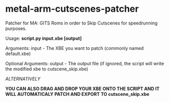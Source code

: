 # metal-arm-cutscenes-patcher
Patcher for MA: GITS Roms in order to Skip Cutscenes for speedrunning purposes.

Usage:
**script.py input.xbe [output]**

Arguments:
input - The XBE you want to patch (commonly named default.xbe)

Optional Arguments:
output - The output file (if ignored, the script will write the modified xbe to cutscene_skip.xbe)


*ALTERNATIVELY*

**YOU CAN ALSO DRAG AND DROP YOUR XBE ONTO THE SCRIPT AND IT WILL AUTOMATICALY PATCH AND EXPORT TO cutscene_skip.xbe**
